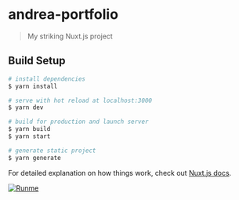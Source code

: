 # andrea-portfolio

> My striking Nuxt.js project

## Build Setup

```bash
# install dependencies
$ yarn install

# serve with hot reload at localhost:3000
$ yarn dev

# build for production and launch server
$ yarn build
$ yarn start

# generate static project
$ yarn generate
```

For detailed explanation on how things work, check out [Nuxt.js docs](https://nuxtjs.org).

[![Runme](https://runme.io/static/button.svg)](https://runme.io/run?app_id=16eeda67-879d-45c5-a9fd-9717f9ff8f68)
